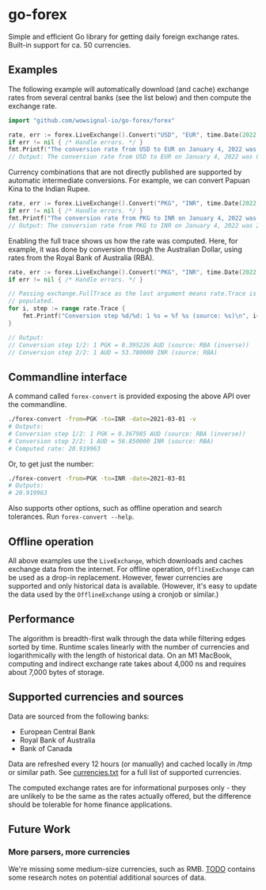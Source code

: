 # go-forex

Simple and efficient Go library for getting daily foreign exchange rates.
Built-in support for ca. 50 currencies.

## Examples

The following example will automatically download (and cache) exchange rates
from several central banks (see the list below) and then compute the exchange
rate.

```go
import "github.com/wowsignal-io/go-forex/forex"

rate, err := forex.LiveExchange().Convert("USD", "EUR", time.Date(2022, time.January, 4, 0, 0, 0, 0, time.UTC))
if err != nil { /* Handle errors. */ }
fmt.Printf("The conversion rate from USD to EUR on January 4, 2022 was %f\n", rate.Rate)
// Output: The conversion rate from USD to EUR on January 4, 2022 was 0.886603.
```

Currency combinations that are not directly published are supported by automatic
intermediate conversions. For example, we can convert Papuan Kina to the Indian
Rupee.

```go
rate, err := forex.LiveExchange().Convert("PKG", "INR", time.Date(2022, time.January, 4, 0, 0, 0, 0, time.UTC))
if err != nil { /* Handle errors. */ }
fmt.Printf("The conversion rate from PKG to INR on January 4, 2022 was %f\n", rate.Rate)
// Output: The conversion rate from PKG to INR on January 4, 2022 was 21.255237.
```

Enabling the full trace shows us how the rate was computed. Here, for example,
it was done by conversion through the Australian Dollar, using rates from the
Royal Bank of Australia (RBA).

```go
rate, err := forex.LiveExchange().Convert("PKG", "INR", time.Date(2022, time.January, 4, 0, 0, 0, 0, time.UTC), exchange.FullTrace)
if err != nil { /* Handle errors. */ }

// Passing exchange.FullTrace as the last argument means rate.Trace is now
// populated.
for i, step := range rate.Trace {
    fmt.Printf("Conversion step %d/%d: 1 %s = %f %s (source: %s)\n", i+1, len(rate.Trace), step.From, step.Rate, step.To, step.Info)
}

// Output:
// Conversion step 1/2: 1 PGK = 0.395226 AUD (source: RBA (inverse))
// Conversion step 2/2: 1 AUD = 53.780000 INR (source: RBA)
```

## Commandline interface

A command called `forex-convert` is provided exposing the above API over the
commandline.

```sh
./forex-convert -from=PGK -to=INR -date=2021-03-01 -v
# Outputs:
# Conversion step 1/2: 1 PGK = 0.367985 AUD (source: RBA (inverse))
# Conversion step 2/2: 1 AUD = 56.850000 INR (source: RBA)
# Computed rate: 20.919963
```

Or, to get just the number:

```sh
./forex-convert -from=PGK -to=INR -date=2021-03-01
# Outputs:
# 20.919963
```

Also supports other options, such as offline operation and search tolerances. Run `forex-convert --help`.

## Offline operation

All above examples use the `LiveExchange`, which downloads and caches exchange
data from the internet. For offline operation, `OfflineExchange` can be used as
a drop-in replacement. However, fewer currencies are supported and only
historical data is available. (However, it's easy to update the data used by the
`OfflineExchange` using a cronjob or similar.)

## Performance

The algorithm is breadth-first walk through the data while filtering edges
sorted by time. Runtime scales linearly with the number of currencies and
logarithmically with the length of historical data. On an M1 MacBook, computing
and indirect exchange rate takes about 4,000 ns and requires about 7,000 bytes
of storage.

## Supported currencies and sources

Data are sourced from the following banks:

* European Central Bank
* Royal Bank of Australia
* Bank of Canada

Data are refreshed every 12 hours (or manually) and cached locally in /tmp or
similar path. See [currencies.txt](forex/currencies.txt) for a full list of
supported currencies.

The computed exchange rates are for informational purposes only - they are
unlikely to be the same as the rates actually offered, but the difference should
be tolerable for home finance applications.

## Future Work

### More parsers, more currencies

We're missing some medium-size currencies, such as RMB. [TODO](forex/TODO)
contains some research notes on potential additional sources of data.
